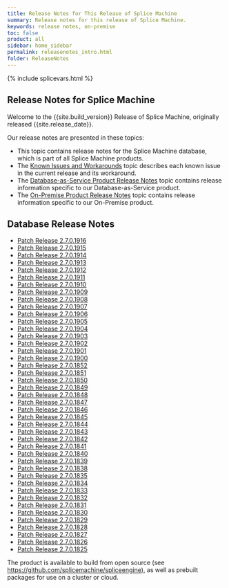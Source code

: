 ```yaml
---
title: Release Notes for This Release of Splice Machine
summary: Release notes for this release of Splice Machine.
keywords: release notes, on-premise
toc: false
product: all
sidebar: home_sidebar
permalink: releasenotes_intro.html
folder: ReleaseNotes
---
```

<section>
<div class="TopicContent" data-swiftype-index="true" markdown="1">
{% include splicevars.html %}

# Release Notes for Splice Machine

Welcome to the {{site.build_version}} Release of Splice Machine, originally released  {{site.release_date}}.

Our release notes are presented in these topics:

* This topic contains release notes for the Splice Machine database, which is part of all Splice Machine products.
* The [Known Issues and Workarounds](releasenotes_workarounds.html) topic describes each known issue in the current release and its workaround.
* The [Database-as-Service Product Release Notes](releasenotes_dbaas.html) topic contains release information specific to our Database-as-Service product.
* The [On-Premise Product Release Notes](releasenotes_onprem.html) topic contains release information specific to our On-Premise product.

## Database Release Notes

<ul>
    <li><a href="releasenotes_2.7.1916.html">Patch Release 2.7.0.1916</a></li>
    <li><a href="releasenotes_2.7.1915.html">Patch Release 2.7.0.1915</a></li>
    <li><a href="releasenotes_2.7.1914.html">Patch Release 2.7.0.1914</a></li>
    <li><a href="releasenotes_2.7.1913.html">Patch Release 2.7.0.1913</a></li>
    <li><a href="releasenotes_2.7.1912.html">Patch Release 2.7.0.1912</a></li>
    <li><a href="releasenotes_2.7.1911.html">Patch Release 2.7.0.1911</a></li>
    <li><a href="releasenotes_2.7.1910.html">Patch Release 2.7.0.1910</a></li>
    <li><a href="releasenotes_2.7.1909.html">Patch Release 2.7.0.1909</a></li>
    <li><a href="releasenotes_2.7.1908.html">Patch Release 2.7.0.1908</a></li>
    <li><a href="releasenotes_2.7.1907.html">Patch Release 2.7.0.1907</a></li>
    <li><a href="releasenotes_2.7.1906.html">Patch Release 2.7.0.1906</a></li>
    <li><a href="releasenotes_2.7.1905.html">Patch Release 2.7.0.1905</a></li>
    <li><a href="releasenotes_2.7.1904.html">Patch Release 2.7.0.1904</a></li>
    <li><a href="releasenotes_2.7.1903.html">Patch Release 2.7.0.1903</a></li>
    <li><a href="releasenotes_2.7.1902.html">Patch Release 2.7.0.1902</a></li>
    <li><a href="releasenotes_2.7.1901.html">Patch Release 2.7.0.1901</a></li>
    <li><a href="releasenotes_2.7.1900.html">Patch Release 2.7.0.1900</a></li>
    <li><a href="releasenotes_2.7.1852.html">Patch Release 2.7.0.1852</a></li>
    <li><a href="releasenotes_2.7.1851.html">Patch Release 2.7.0.1851</a></li>
    <li><a href="releasenotes_2.7.1850.html">Patch Release 2.7.0.1850</a></li>
    <li><a href="releasenotes_2.7.1849.html">Patch Release 2.7.0.1849</a></li>
    <li><a href="releasenotes_2.7.1848.html">Patch Release 2.7.0.1848</a></li>
    <li><a href="releasenotes_2.7.1847.html">Patch Release 2.7.0.1847</a></li>
    <li><a href="releasenotes_2.7.1846.html">Patch Release 2.7.0.1846</a></li>
    <li><a href="releasenotes_2.7.1845.html">Patch Release 2.7.0.1845</a></li>
    <li><a href="releasenotes_2.7.1844.html">Patch Release 2.7.0.1844</a></li>
    <li><a href="releasenotes_2.7.1843.html">Patch Release 2.7.0.1843</a></li>
    <li><a href="releasenotes_2.7.1842.html">Patch Release 2.7.0.1842</a></li>
    <li><a href="releasenotes_2.7.1841.html">Patch Release 2.7.0.1841</a></li>
    <li><a href="releasenotes_2.7.1840.html">Patch Release 2.7.0.1840</a></li>
    <li><a href="releasenotes_2.7.1839.html">Patch Release 2.7.0.1839</a></li>
    <li><a href="releasenotes_2.7.1838.html">Patch Release 2.7.0.1838</a></li>
    <li><a href="releasenotes_2.7.1835.html">Patch Release 2.7.0.1835</a></li>
    <li><a href="releasenotes_2.7.1834.html">Patch Release 2.7.0.1834</a></li>
    <li><a href="releasenotes_2.7.1833.html">Patch Release 2.7.0.1833</a></li>
    <li><a href="releasenotes_2.7.1832.html">Patch Release 2.7.0.1832</a></li>
    <li><a href="releasenotes_2.7.1831.html">Patch Release 2.7.0.1831</a></li>
    <li><a href="releasenotes_2.7.1830.html">Patch Release 2.7.0.1830</a></li>
    <li><a href="releasenotes_2.7.1829.html">Patch Release 2.7.0.1829</a></li>
    <li><a href="releasenotes_2.7.1828.html">Patch Release 2.7.0.1828</a></li>
    <li><a href="releasenotes_2.7.1827.html">Patch Release 2.7.0.1827</a></li>
    <li><a href="releasenotes_2.7.1826.html">Patch Release 2.7.0.1826</a></li>
    <li><a href="releasenotes_2.7.1825.html">Patch Release 2.7.0.1825</a></li>
</ul>

The product is available to build from open source (see <https://github.com/splicemachine/spliceengine>), as well as prebuilt packages for use on a cluster or cloud.

</div>
</section>
